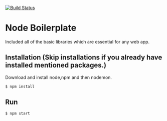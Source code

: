 [![Build Status](https://travis-ci.org/alirazaalvi/NodeBoilerplate.svg?branch=master)](https://travis-ci.org/alirazaalvi/NodeBoilerplate)

# Node Boilerplate
Included all of the basic libraries which are essential for any web app.
 
## Installation (Skip installations if you already have installed mentioned packages.)

Download and install node,npm and then nodemon.

```bash
$ npm install 
```


## Run

```bash
$ npm start
```
